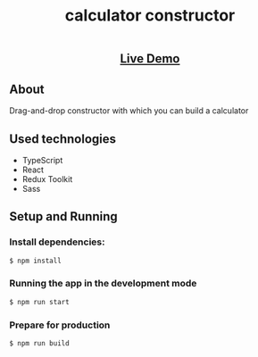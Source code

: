 <h1 align="center">calculator constructor</h1>
<p align="center">
  <img src=""  />
</p>
<h2 align="center"><a href="https://main--friendly-biscochitos-123408.netlify.app/">Live Demo</a></h2>

## About

Drag-and-drop constructor with which you can build a calculator

## Used technologies

- TypeScript
- React
- Redux Toolkit
- Sass

## Setup and Running

### Install dependencies:

```bash
$ npm install
```

### Running the app in the development mode

```bash
$ npm run start
```

### Prepare for production

```bash
$ npm run build
```
